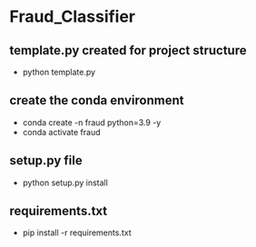 # Fraud_Classifier

## template.py created for project structure
- python template.py

## create the conda environment
- conda create -n fraud python=3.9 -y
- conda activate fraud

## setup.py file
- python setup.py install

## requirements.txt
- pip install -r requirements.txt